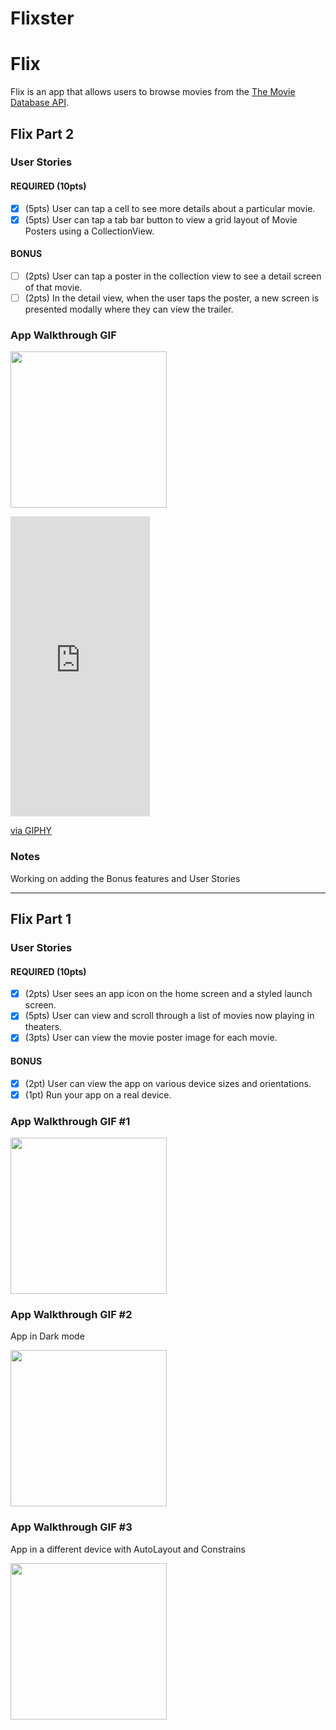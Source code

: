 # Flixster
# Flix

Flix is an app that allows users to browse movies from the [The Movie Database API](http://docs.themoviedb.apiary.io/#).

## Flix Part 2

### User Stories

#### REQUIRED (10pts)
- [x] (5pts) User can tap a cell to see more details about a particular movie.
- [x] (5pts) User can tap a tab bar button to view a grid layout of Movie Posters using a CollectionView.

#### BONUS
- [ ] (2pts) User can tap a poster in the collection view to see a detail screen of that movie.
- [ ] (2pts) In the detail view, when the user taps the poster, a new screen is presented modally where they can view the trailer.

### App Walkthrough GIF

<img src="https://gph.is/g/a9R60DB" width=250><br>
<iframe src="https://giphy.com/embed/TaFMxkVZ4KjyNDTL67" width="223" height="480" frameBorder="0" class="giphy-embed" allowFullScreen></iframe><p><a href="https://giphy.com/gifs/TaFMxkVZ4KjyNDTL67">via GIPHY</a></p>

### Notes
Working on adding the Bonus features and User Stories

---

## Flix Part 1

### User Stories

#### REQUIRED (10pts)
- [x] (2pts) User sees an app icon on the home screen and a styled launch screen.
- [x] (5pts) User can view and scroll through a list of movies now playing in theaters.
- [x] (3pts) User can view the movie poster image for each movie.

#### BONUS
- [x] (2pt) User can view the app on various device sizes and orientations.
- [x] (1pt) Run your app on a real device.

### App Walkthrough GIF #1

<img src="https://media.giphy.com/media/Zo17tnRj4qefFe4gWV/giphy.gif" width=250><br>

### App Walkthrough GIF #2

App in Dark mode

<img src="https://media.giphy.com/media/tV1PKtcCfVbO2dP1KB/giphy.gif" width=250><br>

### App Walkthrough GIF #3

App in a different device with AutoLayout and Constrains

<img src="https://media.giphy.com/media/cZcJ4gjuVVROnF5G0G/giphy.gif" width=250><br>





